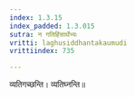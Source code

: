 ```yaml
---
index: 1.3.15
index_padded: 1.3.015
sutra: न गतिहिंसार्थेभ्यः
vritti: laghusiddhantakaumudi
vrittiindex: 735

---
```

व्यतिगच्छन्ति। व्यतिघ्नन्ति॥
